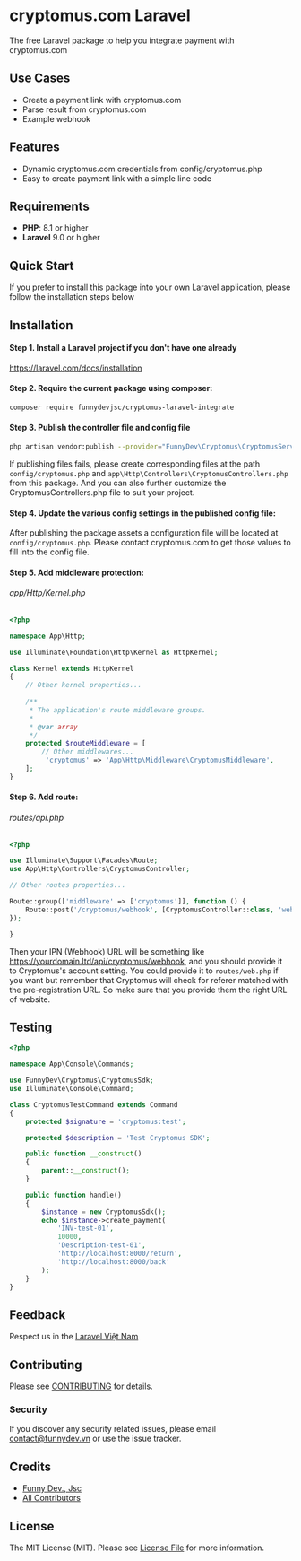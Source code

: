 # cryptomus.com Laravel

The free Laravel package to help you integrate payment with cryptomus.com

## Use Cases

- Create a payment link with cryptomus.com
- Parse result from cryptomus.com
- Example webhook

## Features

- Dynamic cryptomus.com credentials from config/cryptomus.php
- Easy to create payment link with a simple line code

## Requirements

- **PHP**: 8.1 or higher
- **Laravel** 9.0 or higher

## Quick Start

If you prefer to install this package into your own Laravel application, please follow the installation steps below

## Installation

#### Step 1. Install a Laravel project if you don't have one already

https://laravel.com/docs/installation

#### Step 2. Require the current package using composer:

```bash
composer require funnydevjsc/cryptomus-laravel-integrate
```

#### Step 3. Publish the controller file and config file

```bash
php artisan vendor:publish --provider="FunnyDev\Cryptomus\CryptomusServiceProvider" --tag="cryptomus"
```

If publishing files fails, please create corresponding files at the path `config/cryptomus.php` and `app\Http\Controllers\CryptomusControllers.php` from this package. And you can also further customize the CryptomusControllers.php file to suit your project.

#### Step 4. Update the various config settings in the published config file:

After publishing the package assets a configuration file will be located at <code>config/cryptomus.php</code>. Please contact cryptomus.com to get those values to fill into the config file.

#### Step 5. Add middleware protection:

###### app/Http/Kernel.php

```php
<?php

namespace App\Http;

use Illuminate\Foundation\Http\Kernel as HttpKernel;

class Kernel extends HttpKernel
{
    // Other kernel properties...
    
    /**
     * The application's route middleware groups.
     *
     * @var array
     */
    protected $routeMiddleware = [
        // Other middlewares...
         'cryptomus' => 'App\Http\Middleware\CryptomusMiddleware',
    ];
}
```

#### Step 6. Add route:

###### routes/api.php

```php
<?php

use Illuminate\Support\Facades\Route;
use App\Http\Controllers\CryptomusController;

// Other routes properties...

Route::group(['middleware' => ['cryptomus']], function () {
    Route::post('/cryptomus/webhook', [CryptomusController::class, 'webhook']);
});

}
```

Then your IPN (Webhook) URL will be something like https://yourdomain.ltd/api/cryptomus/webhook, and you should provide it to Cryptomus's account setting. You could provide it to `routes/web.php` if you want but remember that Cryptomus will check for referer matched with the pre-registration URL. So make sure that you provide them the right URL of website.

<!--- ## Usage --->

## Testing

``` php
<?php

namespace App\Console\Commands;

use FunnyDev\Cryptomus\CryptomusSdk;
use Illuminate\Console\Command;

class CryptomusTestCommand extends Command
{
    protected $signature = 'cryptomus:test';

    protected $description = 'Test Cryptomus SDK';

    public function __construct()
    {
        parent::__construct();
    }

    public function handle()
    {
        $instance = new CryptomusSdk();
        echo $instance->create_payment(
            'INV-test-01',
            10000,
            'Description-test-01',
            'http://localhost:8000/return',
            'http://localhost:8000/back'
        );
    }
}
```

## Feedback

Respect us in the [Laravel Việt Nam](https://www.facebook.com/groups/167363136987053)

## Contributing

Please see [CONTRIBUTING](CONTRIBUTING.md) for details.

### Security

If you discover any security related issues, please email contact@funnydev.vn or use the issue tracker.

## Credits

- [Funny Dev., Jsc](https://github.com/funnydevjsc)
- [All Contributors](../../contributors)

## License

The MIT License (MIT). Please see [License File](LICENSE.md) for more information.

